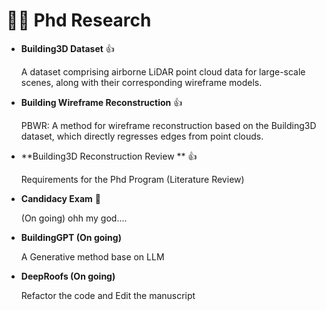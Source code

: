 # 🕵️‍♂️ Phd Research
- **Building3D Dataset** 👍

    A dataset comprising airborne LiDAR point cloud data for large-scale scenes, along with their corresponding wireframe models.

- **Building Wireframe Reconstruction** 👍

  PBWR: A method for wireframe reconstruction based on the Building3D dataset, which directly regresses edges from point clouds.

- **Building3D Reconstruction Review ** 👍

  Requirements for the Phd Program (Literature Review)

- **Candidacy Exam** 💯

  (On going) ohh my god....

- **BuildingGPT (On going)**

  A Generative method base on LLM

- **DeepRoofs (On going)**

  Refactor the code and Edit the manuscript